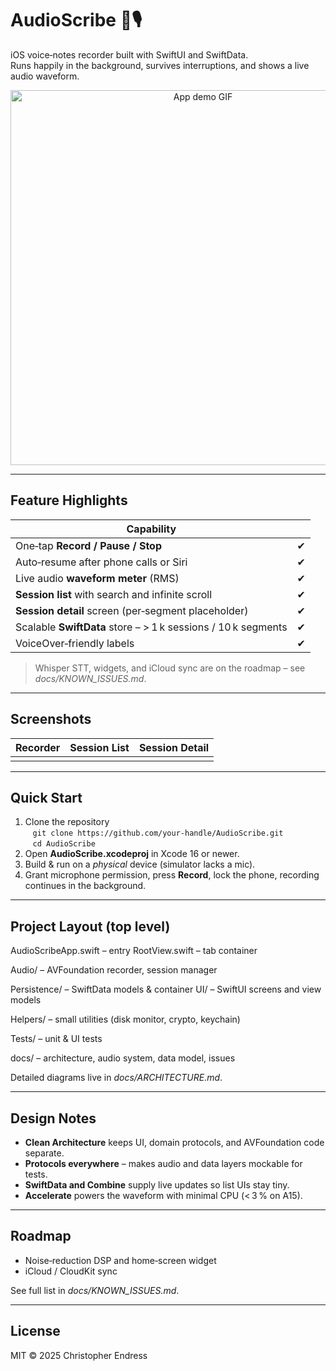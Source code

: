 # AudioScribe 📓🎙️  
iOS voice‑notes recorder built with SwiftUI and SwiftData.  
Runs happily in the background, survives interruptions, and shows a live audio waveform.

<div align="center">
  <img src="docs/assets/hero.gif" width="600" alt="App demo GIF">
</div>

---

## Feature Highlights 

| Capability |  |
|----|------------|
| One‑tap **Record / Pause / Stop** |  ✔︎
| Auto‑resume after phone calls or Siri |  ✔︎
| Live audio **waveform meter** (RMS) |  ✔︎
| **Session list** with search and infinite scroll |  ✔︎
| **Session detail** screen (per‑segment placeholder) |  ✔︎
| Scalable **SwiftData** store – > 1 k sessions / 10 k segments |  ✔︎
| VoiceOver‑friendly labels |  ✔︎

> Whisper STT, widgets, and iCloud sync are on the roadmap – see *docs/KNOWN_ISSUES.md*.

---

## Screenshots

| Recorder | Session List | Session Detail |
|----------|--------------|----------------|
|  |  |  |

---

## Quick Start

1. Clone the repository  
   `git clone https://github.com/your‑handle/AudioScribe.git`  
   `cd AudioScribe`
2. Open **AudioScribe.xcodeproj** in Xcode 16 or newer.
3. Build & run on a *physical* device (simulator lacks a mic).
4. Grant microphone permission, press **Record**, lock the phone, recording continues in the background.

---

## Project Layout (top level)

AudioScribeApp.swift – entry 
RootView.swift – tab container

Audio/ – AVFoundation recorder, session manager

Persistence/ – SwiftData models & container
UI/ – SwiftUI screens and view models

Helpers/ – small utilities (disk monitor, crypto, keychain)

Tests/ – unit & UI tests

docs/ – architecture, audio system, data model, issues

Detailed diagrams live in *docs/ARCHITECTURE.md*.

---

## Design Notes

* **Clean Architecture** keeps UI, domain protocols, and AVFoundation code separate.
* **Protocols everywhere** – makes audio and data layers mockable for tests.
* **SwiftData and Combine** supply live updates so list UIs stay tiny.
* **Accelerate** powers the waveform with minimal CPU (< 3 % on A15).

---

## Roadmap

* Noise‑reduction DSP and home‑screen widget  
* iCloud / CloudKit sync  

See full list in *docs/KNOWN_ISSUES.md*.

---

## License

MIT © 2025 Christopher Endress

